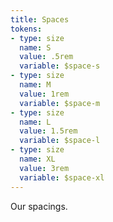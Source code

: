 ```yaml
---
title: Spaces
tokens: 
- type: size
  name: S
  value: .5rem
  variable: $space-s
- type: size
  name: M
  value: 1rem
  variable: $space-m
- type: size
  name: L
  value: 1.5rem
  variable: $space-l
- type: size
  name: XL
  value: 3rem
  variable: $space-xl
---
```

Our spacings.
